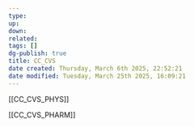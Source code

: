 ```yaml
---
type: 
up: 
down: 
related: 
tags: []
dg-publish: true
title: CC_CVS
date created: Thursday, March 6th 2025, 22:52:21
date modified: Tuesday, March 25th 2025, 16:09:21
---
```


[[CC_CVS_PHYS]]

[[CC_CVS_PHARM]]
